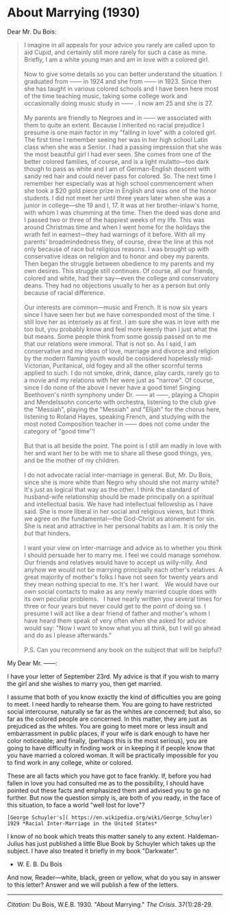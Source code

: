 <!--
title:   About Marrying
author:  Du Bois, W.E.B.
journal: The Crisis
year:    1930
volume:  37
issue:   1
pages:   28-29
-->
# About Marrying (1930)

Dear Mr. Du Bois:

> I imagine in all appeals for your advice you rarely are called upon to aid Cupid, and certainly still more rarely for such a case as mine. Briefly, I am a white young man and am in love with a colored girl.  
> &nbsp;  
> Now to give some details so you can better understand the situation. I graduated from –––– in 1924 and she from –––– in 1923. Since then she has taught in various colored schools and I have been here most of the time teaching music, taking some college work and occasionally doing music study in –––– . I now am 25 and she is 27.  
> &nbsp;  
> My parents are friendly to Negroes and in ––––  we associated with them to quite an extent. Because I inherited no racial prejudice I presume is one main factor in my "falling in love" with a colored girl. The first time I remember seeing her was in her high school Latin class when she was a Senior. I had a passing impression that she was the most beautiful girl I had ever seen. She comes from one of the better colored families, of course, and is a light mulatto—too dark though to pass as white and I am of German-English descent with sandy red hair and could never pass for colored. So. The next time I remember her especially was at high school commencement when she took a $20 gold piece prize in English and was one of the honor students. I did not meet her until three years later when she was a junior in college—she 19 and I, 17. It was at her brother-inlaw's home, with whom I was chumming at the time. Then the deed was done and I passed two or three of the happiest weeks of my life. This was around Christmas time and when I went home for the holidays the wrath fell in earnest—they had warnings of it before. With all my parents' broadmindedness they, of course, drew the line at this not only because of race but religious reasons. I was brought up with conservative ideas on religion and to honor and obey my parents. Then began the struggle between obedience to my parents and my own desires. This struggle still continues. Of course, all our friends, colored and white, had their say—even the college and conservatory deans. They had no objections usually to her as a person but only because of racial difference.  
> &nbsp;  
> Our interests are common—music and French. It is now six years since I have seen her but we have corresponded most of the time. I still love her as intensely as at first. I am sure she was in love with me too but, you probably know and feel more keenly than I just what the but means. Some people think from some gossip passed on to me that our relations were immoral. That is not so. As I said, I am conservative and my ideas of love, marriage and divorce and religion by the modern flaming youth would be considered hopelessly mid-Victorian, Puritanical, old fogey and all the other scornful terms applied to such. I do not smoke, drink, dance, play cards, rarely go to a movie and my relations with her were just as "narrow". Of course, since I do none of the above I never have a good time! Singing Beethoven's ninth symphony under Dr. ––––  at ––––, playing a Chopin and Mendelssohn concerto with orchestra, listening to the club give the "Messiah", playing the "Messiah" and "Elijah" for the chorus here, listening to Roland Hayes, speaking French, and studying with the most noted Composition teacher in –––– does not come under the category of "good time''!   
> &nbsp;  
> But that is all beside the point. The point is I still am madly in love with her and want her to be with me to share all these good things, yes, and be the mother of my children.  
> &nbsp;  
> I do not advocate racial inter-marriage in general. But, Mr. Du Bois, since she is more white than Negro why should she not marry white? It's just as logical that way as the other. I think the standard of husband-wife relationship should be made principally on a spiritual and intellectual basis. We have had intellectual fellowship as I have said. She is more liberal in her social and religious views, but I think we agree on *the* fundamental—the God-Christ as atonement for sin. She is neat and attractive in her personal habits as I am. It is only the *but* that hinders.  
> &nbsp;  
> I want your view on inter-marriage and advice as to whether you think I should persuade her to marry me. I feel we could manage somehow. Our friends and relatives would have to accept us willy-nilly. And anyhow we would not be marrying principally each other's relatives. A great majority of mother's folks I have not seen for twenty years and they mean nothing special to me. It's her I want.
> &nbsp;
> We would have our own social contacts to make as any newly married couple does with its own peculiar problems.
> &nbsp;
> I have nearly written you several times for three or four years but never could get to the point of doing so. I presume I will act like a dear friend of father and mother's whom I have heard them speak of very often when she asked for advice would say: "Now I want to know what you all think, but I will go ahead and do as I please afterwards."  
> &nbsp;  
> P.S. Can you recommend any book on the subject that will be helpful?

My Dear Mr. ––––:

I have your letter of September 23rd. My advice is that if you wish to marry the girl and she wishes to marry you, then get married.

I assume that both of you know exactly the kind of difficulties you are going to meet. I need hardly to rehearse them. You are going to have restricted social intercourse, naturally se far as the whites are concerned; but also, so far as the colored people are concerned. In this matter, they are just as prejudiced as the whites. You are going to meet more or less insult and embarrassment in public places, if your wife is dark enough to have her color noticeable; and finally, (perhaps this is the most serious), you are going to have difficulty in finding work or in keeping it if people know that you have married a colored woman. It will be practically impossible for you to find work in any college, white or colored.

These are all facts which you have got to face frankly. If, before you had fallen in love you had consulted me as to the possibility, I should have pointed out these facts and emphasized them and advised you to go no further. But now the question simply is, are both of you ready, in the face of this situation, to face a world "well lost for love"?

```{margin}
[George Schuyler's]( https://en.wikipedia.org/wiki/George_Schuyler) 1929 *Racial Inter-Marriage in the United States*
```

I know of no book which treats this matter sanely to any extent. Haldeman-Julius has just published a little Blue Book by Schuyler which takes up the subject. I have also treated it briefly in my book "Darkwater".

- W. E. B. Du Bois

And now, Reader—white, black, green or yellow, what do you say in answer to this letter? Answer and we will publish a few of the letters.

______________
*Citation:* Du Bois, W.E.B. 1930. "About Marrying." *The Crisis*. 37(1):28-29.
